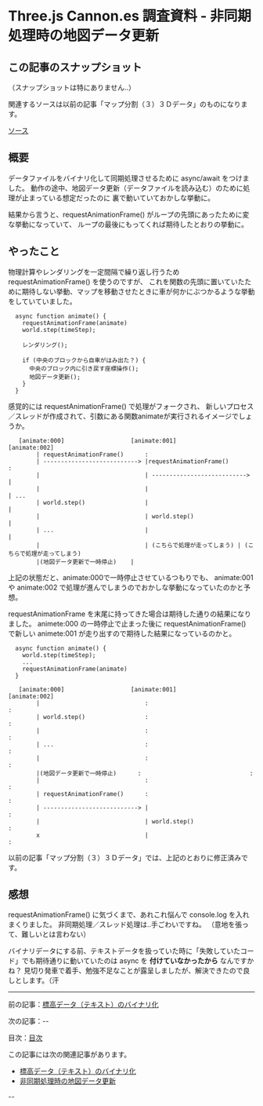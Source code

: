 # Three.js Cannon.es 調査資料 - 非同期処理時の地図データ更新

## この記事のスナップショット

（スナップショットは特にありません..）

関連するソースは以前の記事「マップ分割（３）３Ｄデータ」のものになります。

[ソース](028/)

## 概要

データファイルをバイナリ化して同期処理させるために async/await をつけました。
動作の途中、地図データ更新（データファイルを読み込む）のために処理が止まっている想定だったのに
裏で動いていておかしな挙動に。

結果から言うと、requestAnimationFrame() がループの先頭にあったために変な挙動になっていて、
ループの最後にもってくれば期待したとおりの挙動に。

## やったこと

物理計算やレンダリングを一定間隔で繰り返し行うため requestAnimationFrame() を使うのですが、
これを関数の先頭に置いていたために期待しない挙動、マップを移動させたときに車が何かにぶつかるような挙動
をしていていました。

```js:失敗していたコード
  async function animate() {
    requestAnimationFrame(animate)
    world.step(timeStep);

    レンダリング();

    if (中央のブロックから自車がはみ出た？) {
      中央のブロック内に引き戻す座標操作();
      地図データ更新();
    }
  }
```

感覚的には requestAnimationFrame() で処理がフォークされ、
新しいプロセス／スレッドが作成されて、引数にある関数animateが実行されるイメージでしょうか。

```fig:失敗コードのシーケンス図っぽいもの
   [animate:000]                   [animate:001]                   [animate:002]
        | requestAnimationFrame()      :
        | ---------------------------> |requestAnimationFrame()       :
        |                              | ---------------------------> |
        |                              |                              | ...
        | world.step()                 |                              |
        |                              | world.step()                 |
        | ...                          |                              |
        |                              | (こちらで処理が走ってしまう) | (こちらで処理が走ってしまう)
        |(地図データ更新で一時停止)    |
```

上記の状態だと、animate:000で一時停止させているつもりでも、
animate:001 や animate:002 で処理が進んでしまうのでおかしな挙動になっていたのかと予想。

requestAnimationFrame を末尾に持ってきた場合は期待した通りの結果になりました。
animete:000 の一時停止で止まった後に requestAnimationFrame() で新しい animete:001 が走り出すので期待した結果になっているのかと。

```js:期待した通りのコード
  async function animate() {
    world.step(timeStep);
    ...
    requestAnimationFrame(animate)
  }
```

```fig:成功コードのシーケンス図っぽいもの
   [animate:000]                   [animate:001]                   [animate:002]
        |                              :                               :
        | world.step()                 :                               :
        |                              :                               :
        | ...                          :                               :
        |                              :                               :
        |(地図データ更新で一時停止)      :                               :
        |                              :                               :
        | requestAnimationFrame()      :                               :
        | ---------------------------> |                               :
        |                              | world.step()                  :
        x                              |                               :
```

以前の記事「マップ分割（３）３Ｄデータ」では、上記のとおりに修正済みです。

## 感想

requestAnimationFrame() に気づくまで、あれこれ悩んで console.log を入れまくりました。
非同期処理／スレッド処理は..手ごわいですね。
（意地を張って、難しいとは言わない）

バイナリデータにする前、テキストデータを扱っていた時に「失敗していたコード」でも期待通りに動いていたのは async を **付けていなかったから** なんですかね？
見切り発車で着手、勉強不足なことが露呈しましたが、解決できたので良しとします。（汗


------------------------------------------------------------

前の記事：[標高データ（テキスト）のバイナリ化](029.md)

次の記事：--


目次：[目次](000.md)

この記事には次の関連記事があります。

- [標高データ（テキスト）のバイナリ化](029.md)
- [非同期処理時の地図データ更新](030.md)

--